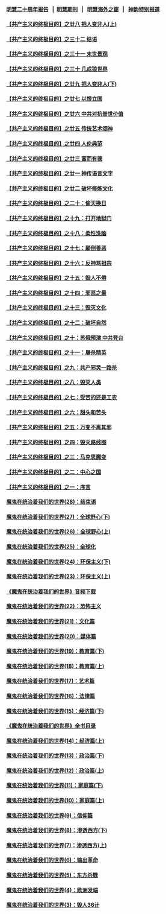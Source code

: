 #### [明慧二十周年报告](https://github.com/gfw-breaker/mh-reports/blob/master/README.md?t=07210540) &nbsp;&nbsp;|&nbsp;&nbsp;[明慧期刊](https://github.com/gfw-breaker/mh-qikan) &nbsp;&nbsp;|&nbsp;&nbsp; [明慧海外之窗](https://github.com/gfw-breaker/mh-news/blob/master/README.md?t=07210540) &nbsp;&nbsp;|&nbsp;&nbsp; [神韵特别报道](https://github.com/gfw-breaker/mh-news/blob/master/shenyun.md?t=07210540) 

#### [【共产主义的终极目的】之廿八 把人变非人(上)](../pages/nsc422/n11340492.md?t=07210540) 

#### [【共产主义的终极目的】之三十二 结语](../pages/nsc422/n11360535.md?t=07210540) 

#### [【共产主义的终极目的】之三十一 末世景观](../pages/nsc422/n11351129.md?t=07210540) 

#### [【共产主义的终极目的】之三十 几成狼世界](../pages/nsc422/n11348280.md?t=07210540) 

#### [【共产主义的终极目的】之廿九 把人变非人(下)](../pages/nsc422/n11344140.md?t=07210540) 

#### [【共产主义的终极目的】之廿七 以恨立国](../pages/nsc422/n11336944.md?t=07210540) 

#### [【共产主义的终极目的】之廿六 中共对抗普世价值](../pages/nsc422/n11324785.md?t=07210540) 

#### [【共产主义的终极目的】之廿五 传统艺术颂神](../pages/nsc422/n11296396.md?t=07210540) 

#### [【共产主义的终极目的】之廿四 人伦典范](../pages/nsc422/n11296397.md?t=07210540) 

#### [【共产主义的终极目的】之廿三 富而有德](../pages/nsc422/n11283598.md?t=07210540) 

#### [【共产主义的终极目的】之廿一 神传语言文字](../pages/nsc422/n11263265.md?t=07210540) 

#### [【共产主义的终极目的】之廿二 破坏修炼文化](../pages/nsc422/n11245728.md?t=07210540) 

#### [【共产主义的终极目的】之二十：偷天换日](../pages/nsc422/n11238846.md?t=07210540) 

#### [【共产主义的终极目的】之十九：打开地狱门](../pages/nsc422/n11206376.md?t=07210540) 

#### [【共产主义的终极目的】之十八：柔性洗脑](../pages/nsc422/n11199994.md?t=07210540) 

#### [【共产主义的终极目的】之十七：颠倒善恶](../pages/nsc422/n11179782.md?t=07210540) 

#### [【共产主义的终极目的】之十六：反神骂祖宗](../pages/nsc422/n11166798.md?t=07210540) 

#### [【共产主义的终极目的】之十五：毁人不倦](../pages/nsc422/n11166792.md?t=07210540) 

#### [【共产主义的终极目的】之十四：邪恶之最](../pages/nsc422/n11150249.md?t=07210540) 

#### [【共产主义的终极目的】之十三：毁灭文化](../pages/nsc422/n11135227.md?t=07210540) 

#### [【共产主义的终极目的】之十二：破坏自然](../pages/nsc422/n11135214.md?t=07210540) 

#### [【共产主义的终极目的】之十：苏俄预演 中共登台](../pages/nsc422/n11118424.md?t=07210540) 

#### [【共产主义的终极目的】之十一：屠杀精英](../pages/nsc422/n11118442.md?t=07210540) 

#### [【共产主义的终极目的】之九：共产邪灵一路杀](../pages/nsc422/n11114139.md?t=07210540) 

#### [【共产主义的终极目的】之八：毁灭人类](../pages/nsc422/n11108503.md?t=07210540) 

#### [【共产主义的终极目的】之七：受苦的还是工农](../pages/nsc422/n11101809.md?t=07210540) 

#### [【共产主义的终极目的】之六：甜头和苦头](../pages/nsc422/n11096971.md?t=07210540) 

#### [【共产主义的终极目的】之五：万变不离其邪](../pages/nsc422/n11091285.md?t=07210540) 

#### [【共产主义的终极目的】之四：毁灭路线图](../pages/nsc422/n11086284.md?t=07210540) 

#### [【共产主义的终极目的】之三：马克思魔变](../pages/nsc422/n11061941.md?t=07210540) 

#### [【共产主义的终极目的】之二：中心之国](../pages/nsc422/n11047728.md?t=07210540) 

#### [【共产主义的终极目的】之一：序言](../pages/nsc422/n11086077.md?t=07210540) 

#### [魔鬼在统治着我们的世界(28)：结束语](../pages/nsc422/n10936246.md?t=07210540) 

#### [魔鬼在统治着我们的世界(27)：全球野心(下)](../pages/nsc422/n10928319.md?t=07210540) 

#### [魔鬼在统治着我们的世界(26)：全球野心(上)](../pages/nsc422/n10900318.md?t=07210540) 

#### [魔鬼在统治着我们的世界(25)：全球化](../pages/nsc422/n10788205.md?t=07210540) 

#### [魔鬼在统治着我们的世界(24)：环保主义(下)](../pages/nsc422/n10695307.md?t=07210540) 

#### [魔鬼在统治着我们的世界(23)：环保主义(上)](../pages/nsc422/n10688613.md?t=07210540) 

#### [《魔鬼在统治着我们的世界》音频下载](../pages/nsc422/n10635553.md?t=07210540) 

#### [魔鬼在统治着我们的世界(22)：恐怖主义](../pages/nsc422/n10614727.md?t=07210540) 

#### [魔鬼在统治着我们的世界(21)：文化篇](../pages/nsc422/n10597706.md?t=07210540) 

#### [魔鬼在统治着我们的世界(20)：媒体篇](../pages/nsc422/n10586579.md?t=07210540) 

#### [魔鬼在统治着我们的世界(19)：教育篇(下)](../pages/nsc422/n10564808.md?t=07210540) 

#### [魔鬼在统治着我们的世界(18)：教育篇(上)](../pages/nsc422/n10526970.md?t=07210540) 

#### [魔鬼在统治着我们的世界(17)：艺术篇](../pages/nsc422/n10499093.md?t=07210540) 

#### [魔鬼在统治着我们的世界(16)：法律篇](../pages/nsc422/n10485969.md?t=07210540) 

#### [魔鬼在统治着我们的世界(15)：经济篇(下)](../pages/nsc422/n10469975.md?t=07210540) 

#### [《魔鬼在统治着我们的世界》全书目录](../pages/nsc422/n10464261.md?t=07210540) 

#### [魔鬼在统治着我们的世界(14)：经济篇(上)](../pages/nsc422/n10457370.md?t=07210540) 

#### [魔鬼在统治着我们的世界(13)：政治篇(下)](../pages/nsc422/n10448270.md?t=07210540) 

#### [魔鬼在统治着我们的世界(12)：政治篇(上)](../pages/nsc422/n10444576.md?t=07210540) 

#### [魔鬼在统治着我们的世界(11)：家庭篇(下)](../pages/nsc422/n10440961.md?t=07210540) 

#### [魔鬼在统治着我们的世界(10)：家庭篇(上)](../pages/nsc422/n10435448.md?t=07210540) 

#### [魔鬼在统治着我们的世界(9)：信仰篇](../pages/nsc422/n10432159.md?t=07210540) 

#### [魔鬼在统治着我们的世界(8)：渗透西方(下)](../pages/nsc422/n10429603.md?t=07210540) 

#### [魔鬼在统治着我们的世界(7)：渗透西方(上)](../pages/nsc422/n10426013.md?t=07210540) 

#### [魔鬼在统治着我们的世界(6)：输出革命](../pages/nsc422/n10421536.md?t=07210540) 

#### [魔鬼在统治着我们的世界(5)：东方杀戮](../pages/nsc422/n10417707.md?t=07210540) 

#### [魔鬼在统治着我们的世界(4)：欧洲发端](../pages/nsc422/n10414890.md?t=07210540) 

#### [魔鬼在统治着我们的世界(3)：毁人36计](../pages/nsc422/n10411583.md?t=07210540) 

